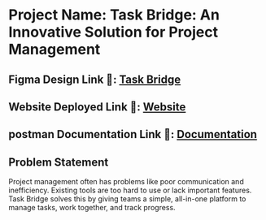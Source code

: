 # Project Name: Task Bridge: An Innovative Solution for Project Management

## Figma Design Link 🔗: [Task Bridge  ](https://www.figma.com/design/jEl4fmd7xKQj1auwksj5Q1/TASK-BRIDGE?node-id=0-1&t=iC8RW9DaJqFLbqNL-1)
## Website Deployed Link 🔗: [Website  ](https://task-bridge-project-managment.netlify.app/)
## postman Documentation Link 🔗: [Documentation  ](https://documenter.getpostman.com/view/39217138/2sAYX5LNgp)

## Problem Statement
Project management often has problems like poor communication and inefficiency. Existing tools are too hard to use or lack important features. Task Bridge solves this by giving teams a simple, all-in-one platform to manage tasks, work together, and track progress.